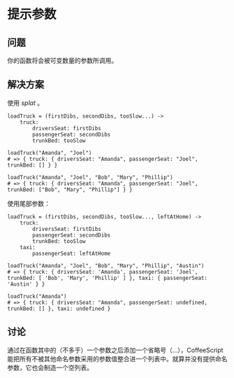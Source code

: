 # 提示参数

## 问题

你的函数将会被可变数量的参数所调用。

## 解决方案

使用 *splat* 。

```
loadTruck = (firstDibs, secondDibs, tooSlow...) ->
    truck:
        driversSeat: firstDibs
        passengerSeat: secondDibs
        trunkBed: tooSlow

loadTruck("Amanda", "Joel")
# => { truck: { driversSeat: "Amanda", passengerSeat: "Joel", trunkBed: [] } }

loadTruck("Amanda", "Joel", "Bob", "Mary", "Phillip")
# => { truck: { driversSeat: "Amanda", passengerSeat: "Joel", trunkBed: ["Bob", "Mary", "Phillip"] } }
```

使用尾部参数：

```
loadTruck = (firstDibs, secondDibs, tooSlow..., leftAtHome) ->
    truck:
        driversSeat: firstDibs
        passengerSeat: secondDibs
        trunkBed: tooSlow
    taxi:
        passengerSeat: leftAtHome

loadTruck("Amanda", "Joel", "Bob", "Mary", "Phillip", "Austin")
# => { truck: { driversSeat: 'Amanda', passengerSeat: 'Joel', trunkBed: [ 'Bob', 'Mary', 'Phillip' ] }, taxi: { passengerSeat: 'Austin' } }

loadTruck("Amanda")
# => { truck: { driversSeat: "Amanda", passengerSeat: undefined, trunkBed: [] }, taxi: undefined }
```

## 讨论

通过在函数其中的（不多于）一个参数之后添加一个省略号（...），CoffeeScript 能把所有不被其他命名参数采用的参数值整合进一个列表中。就算并没有提供命名参数，它也会制造一个空列表。

